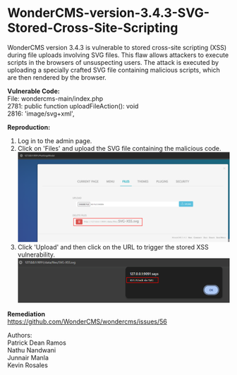 # WonderCMS-version-3.4.3-SVG-Stored-Cross-Site-Scripting

WonderCMS version 3.4.3 is vulnerable to stored cross-site scripting (XSS) during file uploads involving SVG files. This flaw allows attackers to execute scripts in the browsers of unsuspecting users. The attack is executed by uploading a specially crafted SVG file containing malicious scripts, which are then rendered by the browser.

<B>Vulnerable Code:</B><br>
File: wondercms-main/index.php<br>
2781: public function uploadFileAction(): void<br>
2816: 'image/svg+xml',<br>

<B>Reproduction:</B> 
1. Log in to the admin page.
2. Click on 'Files' and upload the SVG file containing the malicious code.
   ![alt text](https://github.com/patrickdeanramos/WonderCMS-version-3.4.3-SVG-Stored-Cross-Site-Scripting/blob/main/wondercms-svg-1.png?raw=True)
4. Click 'Upload' and then click on the URL to trigger the stored XSS vulnerability.
   ![alt text](https://github.com/patrickdeanramos/WonderCMS-version-3.4.3-SVG-Stored-Cross-Site-Scripting/blob/main/wondercms-svg-2.png?raw=True)


<B>Remediation</B><br>
https://github.com/WonderCMS/wondercms/issues/56

Authors:<br>
Patrick Dean Ramos<br>
Nathu Nandwani<br>
Junnair Manla<br>
Kevin Rosales<br>



